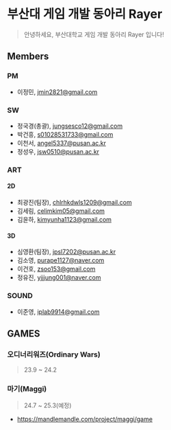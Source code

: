 # 부산대 게임 개발 동아리 Rayer
>안녕하세요, 부산대학교 게임 개발 동아리 Rayer 입니다!

## Members
### PM
- 이정민, jmin2821@gmail.com

### SW
- 정국경(총괄), jungsesco12@gmail.com
- 박건흥, s01028531733@gmail.com
- 이천서, angel5337@pusan.ac.kr
- 정성우, jsw0510@pusan.ac.kr

### ART
#### 2D
- 최광진(팀장), chlrhkdwls1209@gmail.com
- 김세림, celimkim05@gmail.com
- 김윤하, kimyunha1123@gmail.com

#### 3D
- 심영환(팀장), jpsl7202@pusan.ac.kr
- 김소영, purape1127@naver.com
- 이건호, zsoo153@gmail.com
- 정유진, yjjjung001@naver.com

### SOUND
- 이준영, iplab9914@gmail.com


## GAMES
### 오디너리워즈(Ordinary Wars)
>23.9 ~ 24.2
### 마기(Maggi)
>24.7 ~ 25.3(예정)
- https://mandlemandle.com/project/maggi/game
